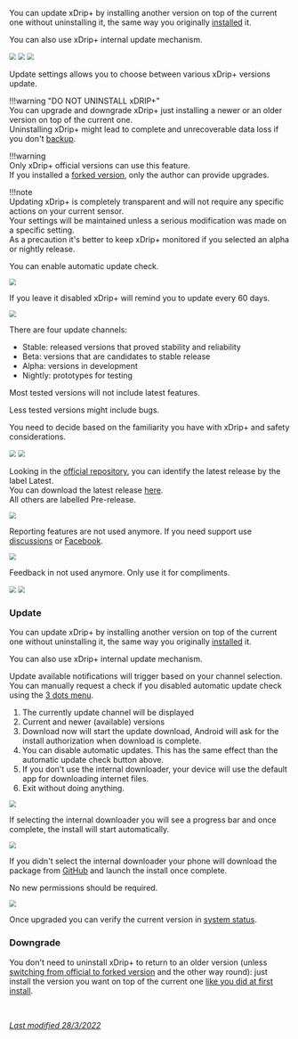 You can update xDrip+ by installing another version on top of the current one without uninstalling it, the same way you originally [installed](../../install/download) it.

You can also use xDrip+ internal update mechanism.

<img src="../../images/hamburger_menu.png" style="zoom:75%;" />  
<img src="../../images/M-S.png" style="zoom:75%;" />  
<img src="../images/M-S-US.png" style="zoom:75%;" />

Update settings allows you to choose between various xDrip+ versions update.

!!!warning "DO NOT UNINSTALL xDRIP+"  
    You can upgrade and downgrade xDrip+ just installing a newer or an older version on top of the current one.  
    Uninstalling xDrip+ might lead to complete and unrecoverable data loss if you don't [backup](../../troubleshoot/reinstall/#reinstall-xdrip).

!!!warning  
    Only xDrip+ official versions can use this feature.  
    If you installed a [forked version](../../install/download/#forked-versions), only the author can provide upgrades. 

!!!note  
    Updating xDrip+ is completely transparent and will not require any specific actions on your current sensor.  
    Your settings will be maintained unless a serious modification was made on a specific setting.  
    As a precaution it's better to keep xDrip+ monitored if you selected an alpha or nightly release.

You can enable automatic update check.

<img src="../images/M-S-US1.png" style="zoom:75%;" />

If you leave it disabled xDrip+ will remind you to update every 60 days.

<img src="../images/M-S-US1a.png" style="zoom:75%;" />

There are four update channels:

- Stable: released versions that proved stability and reliability
- Beta: versions that are candidates to stable release
- Alpha: versions in development
- Nightly: prototypes for testing

Most tested versions will not include latest features.

Less tested versions might include bugs.

You need to decide based on the familiarity you have with xDrip+ and safety considerations.

<img src="../images/M-S-US2.png" style="zoom:75%;" />

<img src="../images/M-S-US2a.png" style="zoom:75%;" />

Looking in the [official repository](https://github.com/NightscoutFoundation/xDrip/releases), you can identify the latest release by the label Latest.    
You can download the latest release [here](https://xdrip-plus-updates.appspot.com/stable/xdrip-plus-latest.apk).  
All others are labelled Pre-release.

<img src="../images/M-S-US2b.png" style="zoom:75%;" />

Reporting features are not used anymore. If you need support use [discussions](https://github.com/NightscoutFoundation/xDrip/discussions) or [Facebook](https://www.facebook.com/groups/xDripG5).

<img src="../images/M-S-US3.png" style="zoom:75%;" />

Feedback in not used anymore. Only use it for compliments.

<img src="../images/M-S-US4.png" style="zoom:75%;" />

<img src="../images/3DM-SF.png" style="zoom:75%;" /> 

### Update

You can update xDrip+ by installing another version on top of the current one without uninstalling it, the same way you originally [installed](../../install/download) it.

You can also use xDrip+ internal update mechanism.

Update available notifications will trigger based on your channel selection.  
You can manually request a check if you disabled automatic update check using the [3 dots menu](../3dotsmenu/#check-for-updated-version).

1. The currently update channel will be displayed
2. Current and newer (available) versions
3. Download now will start the update download, Android will ask for the install authorization when download is complete.
4. You can disable automatic updates. This has the same effect than the automatic update check button above.
5. If you don't use the internal downloader, your device will use the default app for downloading internet files.
6. Exit without doing anything.

<img src="../images/M-S-US5.png" style="zoom:75%;" />

If selecting the internal downloader you will see a progress bar and once complete, the install will start automatically.

<img src="../images/M-S-US6.png" style="zoom:75%;" />

If you didn't select the internal downloader your phone will download the package from [GitHub](https://github.com/NightscoutFoundation/xDrip/releases) and launch the install once complete.

No new permissions should be required.

 <img src="../images/M-S-US6a.png" style="zoom:75%;" />

Once upgraded you can verify the current version in [system status](../../troubleshoot/systemstatus).

### Downgrade

You don't need to uninstall xDrip+ to return to an older version (unless [switching from official to forked version](../../troubleshoot/reinstall/) and the other way round): just install the version you want on top of the current one [like you did at first install](../../install/download/).

</br>

[*Last modified 28/3/2022*](https://github.com/NightscoutFoundation/xDrip/releases/tag/2022.03.27)
